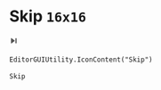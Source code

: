 # Skip `16x16`
<img src="/img/Skip.png" width=16 height=16>

``` CSharp
EditorGUIUtility.IconContent("Skip")
```
```
Skip
```
